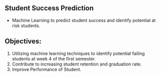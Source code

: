 ## Student Success Prediction
- Machine Learning to predict student success and identify potential at risk students.

## Objectives:
1. Utilizing machine learning techniques to identify potential failing students at week 4 of the first semester.
2. Contribute to increasing student retention and graduation rate.
3. Improve Performance of Student.
